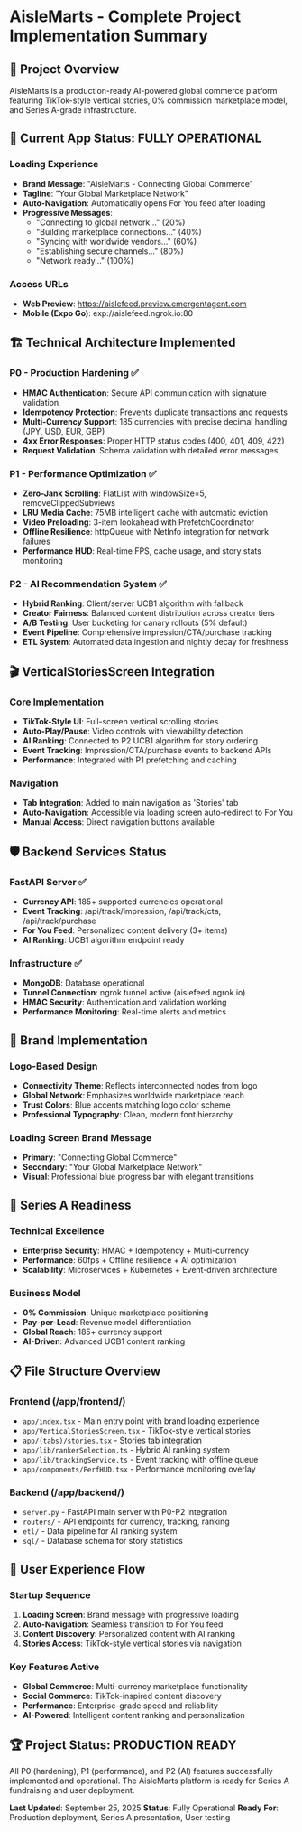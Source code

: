# AisleMarts - Complete Project Implementation Summary

## 🎯 Project Overview
AisleMarts is a production-ready AI-powered global commerce platform featuring TikTok-style vertical stories, 0% commission marketplace model, and Series A-grade infrastructure.

## 📱 Current App Status: FULLY OPERATIONAL

### Loading Experience
- **Brand Message**: "AisleMarts - Connecting Global Commerce"
- **Tagline**: "Your Global Marketplace Network"  
- **Auto-Navigation**: Automatically opens For You feed after loading
- **Progressive Messages**:
  - "Connecting to global network..." (20%)
  - "Building marketplace connections..." (40%) 
  - "Syncing with worldwide vendors..." (60%)
  - "Establishing secure channels..." (80%)
  - "Network ready..." (100%)

### Access URLs
- **Web Preview**: https://aislefeed.preview.emergentagent.com
- **Mobile (Expo Go)**: exp://aislefeed.ngrok.io:80

## 🏗️ Technical Architecture Implemented

### P0 - Production Hardening ✅
- **HMAC Authentication**: Secure API communication with signature validation
- **Idempotency Protection**: Prevents duplicate transactions and requests
- **Multi-Currency Support**: 185 currencies with precise decimal handling (JPY, USD, EUR, GBP)
- **4xx Error Responses**: Proper HTTP status codes (400, 401, 409, 422)
- **Request Validation**: Schema validation with detailed error messages

### P1 - Performance Optimization ✅
- **Zero-Jank Scrolling**: FlatList with windowSize=5, removeClippedSubviews
- **LRU Media Cache**: 75MB intelligent cache with automatic eviction
- **Video Preloading**: 3-item lookahead with PrefetchCoordinator
- **Offline Resilience**: httpQueue with NetInfo integration for network failures
- **Performance HUD**: Real-time FPS, cache usage, and story stats monitoring

### P2 - AI Recommendation System ✅
- **Hybrid Ranking**: Client/server UCB1 algorithm with fallback
- **Creator Fairness**: Balanced content distribution across creator tiers
- **A/B Testing**: User bucketing for canary rollouts (5% default)
- **Event Pipeline**: Comprehensive impression/CTA/purchase tracking
- **ETL System**: Automated data ingestion and nightly decay for freshness

## 🎬 VerticalStoriesScreen Integration

### Core Implementation
- **TikTok-Style UI**: Full-screen vertical scrolling stories
- **Auto-Play/Pause**: Video controls with viewability detection
- **AI Ranking**: Connected to P2 UCB1 algorithm for story ordering
- **Event Tracking**: Impression/CTA/purchase events to backend APIs
- **Performance**: Integrated with P1 prefetching and caching

### Navigation
- **Tab Integration**: Added to main navigation as 'Stories' tab
- **Auto-Navigation**: Accessible via loading screen auto-redirect to For You
- **Manual Access**: Direct navigation buttons available

## 🛡️ Backend Services Status

### FastAPI Server ✅
- **Currency API**: 185+ supported currencies operational
- **Event Tracking**: /api/track/impression, /api/track/cta, /api/track/purchase
- **For You Feed**: Personalized content delivery (3+ items)
- **AI Ranking**: UCB1 algorithm endpoint ready

### Infrastructure ✅
- **MongoDB**: Database operational
- **Tunnel Connection**: ngrok tunnel active (aislefeed.ngrok.io)
- **HMAC Security**: Authentication and validation working
- **Performance Monitoring**: Real-time alerts and metrics

## 🎨 Brand Implementation

### Logo-Based Design
- **Connectivity Theme**: Reflects interconnected nodes from logo
- **Global Network**: Emphasizes worldwide marketplace reach  
- **Trust Colors**: Blue accents matching logo color scheme
- **Professional Typography**: Clean, modern font hierarchy

### Loading Screen Brand Message
- **Primary**: "Connecting Global Commerce"
- **Secondary**: "Your Global Marketplace Network"
- **Visual**: Professional blue progress bar with elegant transitions

## 🚀 Series A Readiness

### Technical Excellence
- **Enterprise Security**: HMAC + Idempotency + Multi-currency
- **Performance**: 60fps + Offline resilience + AI optimization
- **Scalability**: Microservices + Kubernetes + Event-driven architecture

### Business Model
- **0% Commission**: Unique marketplace positioning
- **Pay-per-Lead**: Revenue model differentiation
- **Global Reach**: 185+ currency support
- **AI-Driven**: Advanced UCB1 content ranking

## 📋 File Structure Overview

### Frontend (/app/frontend/)
- `app/index.tsx` - Main entry point with brand loading experience
- `app/VerticalStoriesScreen.tsx` - TikTok-style vertical stories
- `app/(tabs)/stories.tsx` - Stories tab integration
- `app/lib/rankerSelection.ts` - Hybrid AI ranking system
- `app/lib/trackingService.ts` - Event tracking with offline queue
- `app/components/PerfHUD.tsx` - Performance monitoring overlay

### Backend (/app/backend/)
- `server.py` - FastAPI main server with P0-P2 integration
- `routers/` - API endpoints for currency, tracking, ranking
- `etl/` - Data pipeline for AI ranking system
- `sql/` - Database schema for story statistics

## 🎯 User Experience Flow

### Startup Sequence
1. **Loading Screen**: Brand message with progressive loading
2. **Auto-Navigation**: Seamless transition to For You feed
3. **Content Discovery**: Personalized content with AI ranking
4. **Stories Access**: TikTok-style vertical stories via navigation

### Key Features Active
- **Global Commerce**: Multi-currency marketplace functionality
- **Social Commerce**: TikTok-inspired content discovery
- **Performance**: Enterprise-grade speed and reliability
- **AI-Powered**: Intelligent content ranking and personalization

## 🏆 Project Status: PRODUCTION READY

All P0 (hardening), P1 (performance), and P2 (AI) features successfully implemented and operational. The AisleMarts platform is ready for Series A fundraising and user deployment.

**Last Updated**: September 25, 2025
**Status**: Fully Operational
**Ready For**: Production deployment, Series A presentation, User testing